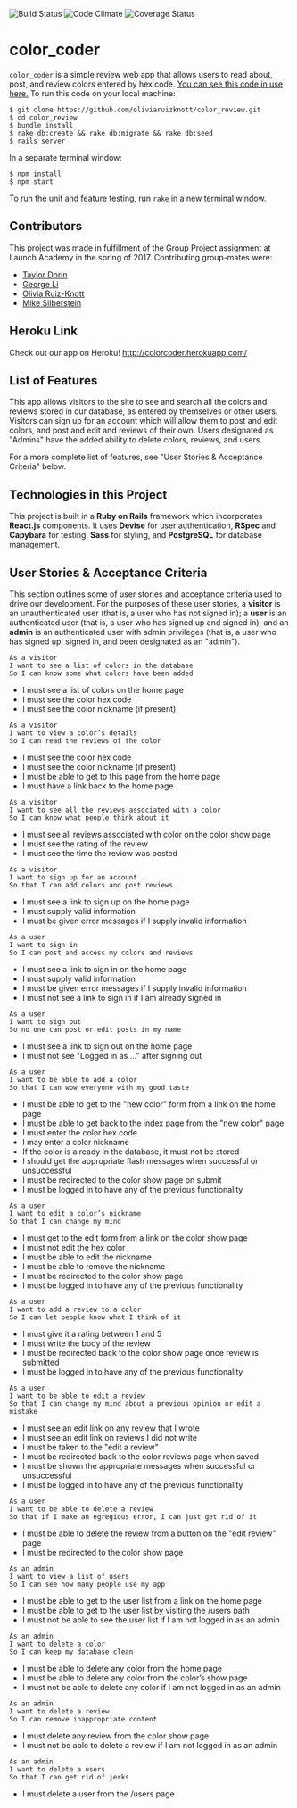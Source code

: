 ![Build Status](https://codeship.com/projects/7ff3c550-0688-0135-f11c-1e034e17b246/status?branch=master)
![Code Climate](https://codeclimate.com/github/oliviaruizknott/color_review.png)
![Coverage Status](https://coveralls.io/repos/oliviaruizknott/color_review/badge.png)

# color_coder

`color_coder` is a simple review web app that allows users to read about, post, and review colors entered by hex code. [You can see this code in use here.](http://colorcoder.herokuapp.com/) To run this code on your local machine:

```
$ git clone https://github.com/oliviaruizknott/color_review.git
$ cd color_review
$ bundle install
$ rake db:create && rake db:migrate && rake db:seed
$ rails server
```
In a separate terminal window:
```
$ npm install
$ npm start
```
To run the unit and feature testing, run `rake` in a new terminal window.

## Contributors
This project was made in fulfillment of the Group Project assignment at Launch Academy in the spring of 2017. Contributing group-mates were:
 - [Taylor Dorin](https://github.com/taylordorin)
 - [George Li](https://github.com/K9Advantix53)
 - [Olivia Ruiz-Knott](https://github.com/oliviaruizknott)
 - [Mike Silberstein](https://github.com/mikesilb)

## Heroku Link
Check out our app on Heroku! http://colorcoder.herokuapp.com/

## List of Features
This app allows visitors to the site to see and search all the colors and reviews stored in our database, as entered by themselves or other users. Visitors can sign up for an account which will allow them to post and edit colors, and post and edit and reviews of their own. Users designated as "Admins" have the added ability to delete colors, reviews, and users.

For a more complete list of features, see "User Stories & Acceptance Criteria" below.

## Technologies in this Project
This project is built in a **Ruby on Rails** framework which incorporates **React.js** components. It uses **Devise** for user authentication, **RSpec** and **Capybara** for testing, **Sass** for styling, and **PostgreSQL** for database management.

## User Stories & Acceptance Criteria
This section outlines some of user stories and acceptance criteria used to drive our development. For the purposes of these user stories, a **visitor** is an unauthenticated user (that is, a user who has not signed in); a **user** is an authenticated user (that is, a user who has signed up and signed in); and an **admin** is an authenticated user with admin privileges (that is, a user who has signed up, signed in, and been designated as an "admin").

```
As a visitor
I want to see a list of colors in the database
So I can know some what colors have been added
```
- I must see a list of colors on the home page
- I must see the color hex code
- I must see the color nickname (if present)

```
As a visitor
I want to view a color’s details
So I can read the reviews of the color
```
- I must see the color hex code
- I must see the color nickname (if present)
- I must be able to get to this page from the home page
- I must have a link back to the home page

```
As a visitor
I want to see all the reviews associated with a color
So I can know what people think about it
```
- I must see all reviews associated with color on the color show page
- I must see the rating of the review
- I must see the time the review was posted

```
As a visitor
I want to sign up for an account
So that I can add colors and post reviews
```
- I must see a link to sign up on the home page
- I must supply valid information
- I must be given error messages if I supply invalid information

```
As a user
I want to sign in
So I can post and access my colors and reviews
```
- I must see a link to sign in on the home page
- I must supply valid information
- I must be given error messages if I supply invalid information
- I must not see a link to sign in if I am already signed in

```
As a user
I want to sign out
So no one can post or edit posts in my name
```
- I must see a link to sign out on the home page
- I must not see "Logged in as ..." after signing out

```
As a user
I want to be able to add a color
So that I can wow everyone with my good taste
```
- I must be able to get to the "new color" form from a link on the home page
- I must be able to get back to the index page from the "new color" page
- I must enter the color hex code
- I may enter a color nickname
- If the color is already in the database, it must not be stored
- I should get the appropriate flash messages when successful or unsuccessful
- I must be redirected to the color show page on submit
- I must be logged in to have any of the previous functionality

```
As a user
I want to edit a color’s nickname
So that I can change my mind
```
- I must get to the edit form from a link on the color show page
- I must not edit the hex color
- I must be able to edit the nickname
- I must be able to remove the nickname
- I must be redirected to the color show page
- I must be logged in to have any of the previous functionality

```
As a user
I want to add a review to a color
So I can let people know what I think of it
```
- I must give it a rating between 1 and 5
- I must write the body of the review
- I must be redirected back to the color show page once review is submitted
- I must be logged in to have any of the previous functionality

```
As a user
I want to be able to edit a review
So that I can change my mind about a previous opinion or edit a mistake
```
- I must see an edit link on any review that I wrote
- I must see an edit link on reviews I did not write
- I must be taken to the "edit a review"
- I must be redirected back to the color reviews page when saved
- I must be shown the appropriate messages when successful or unsuccessful
- I must be logged in to have any of the previous functionality

```
As a user
I want to be able to delete a review
So that if I make an egregious error, I can just get rid of it
```
- I must be able to delete the review from a button on the "edit review" page
- I must be redirected to the color show page

```
As an admin
I want to view a list of users
So I can see how many people use my app
```
- I must be able to get to the user list from a link on the home page
- I must be able to get to the user list by visiting the /users path
- I must not be able to see the user list if I am not logged in as an admin

```
As an admin
I want to delete a color
So I can keep my database clean
```
- I must be able to delete any color from the home page
- I must be able to delete any color from the color’s show page
- I must not be able to delete any color if I am not logged in as an admin

```
As an admin
I want to delete a review
So I can remove inappropriate content
```
- I must delete any review from the color show page
- I must not be able to delete a review if I am not logged in as an admin

```
As an admin
I want to delete a users
So that I can get rid of jerks
```
- I must delete a user from the /users page
